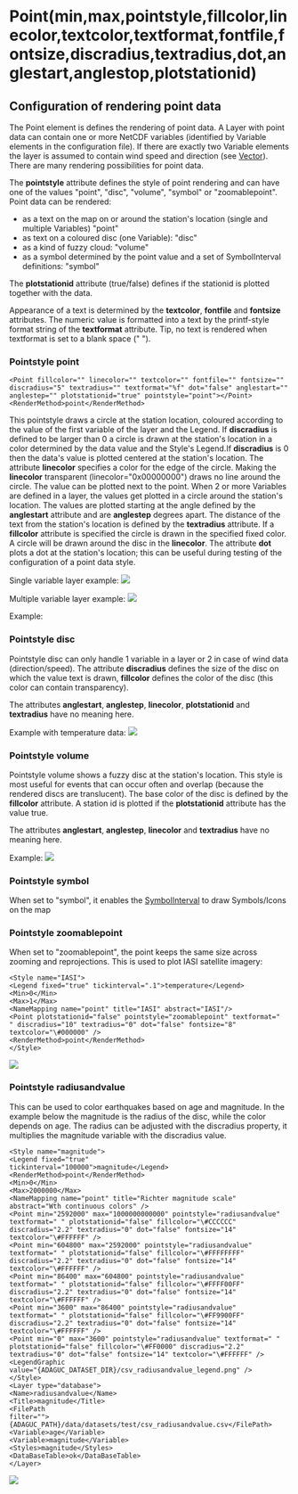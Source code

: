 Point(min,max,pointstyle,fillcolor,linecolor,textcolor,textformat,fontfile,fontsize,discradius,textradius,dot,anglestart,anglestop,plotstationid)
=================================================================================================================================================

Configuration of rendering point data
-------------------------------------

The Point element is defines the rendering of point data. A Layer with
point data can contain one or more NetCDF variables (identified by
Variable elements in the configuration file). If there are exactly two
Variable elements the layer is assumed to contain wind speed and
direction (see [Vector](Vector.md)).
There are many rendering possibilities for point data.

The **pointstyle** attribute defines the style of point rendering and
can have one of the values "point", "disc", "volume", "symbol" or
"zoomablepoint".
Point data can be rendered:

-   as a text on the map on or around the station's location (single and
    multiple Variables) "point"
-   as text on a coloured disc (one Variable): "disc"
-   as a kind of fuzzy cloud: "volume"
-   as a symbol determined by the point value and a set of
    SymbolInterval definitions: "symbol"

The **plotstationid** attribute (true/false) defines if the stationid is
plotted together with the data.

Appearance of a text is determined by the **textcolor**, **fontfile**
and **fontsize** attributes. The numeric value is formatted into a text
by the printf-style format string of the **textformat** attribute. Tip,
no text is rendered when textformat is set to a blank space (" ").

### Pointstyle point

```
<Point fillcolor="" linecolor="" textcolor="" fontfile="" fontsize=""
discradius="5" textradius="" textformat="%f" dot="false" anglestart=""
anglestep="" plotstationid="true" pointstyle="point"></Point>
<RenderMethod>point</RenderMethod>
```
This pointstyle draws a circle at the station location, coloured
according to the value of the first variable of the layer and the
Legend. If **discradius** is defined to be larger than 0 a circle is
drawn at the station's location in a color determined by the data value
and the Style's Legend.If **discradius** is 0 then the data's value is
plotted centered at the station's location.
The attribute **linecolor** specifies a color for the edge of the
circle. Making the **linecolor** transparent (linecolor="0x00000000")
draws no line around the circle.
The value can be plotted next to the point. When 2 or more Variables are
defined in a layer, the values get plotted in a circle around the
station's location. The values are plotted starting at the angle defined
by the **anglestart** attribute and are **anglestep** degrees apart. The
distance of the text from the station's location is defined by the
**textradius** attribute.
If a **fillcolor** attribute is specified the circle is drawn in the
specified fixed color. A circle will be drawn around the disc in the
**linecolor**.
The attribute **dot** plots a dot at the station's location; this can be
useful during testing of the configuration of a point data style.

Single variable layer example: ![](point1.png)

Multiple variable layer example: ![](point3.png)

Example:

### Pointstyle disc

Pointstyle disc can only handle 1 variable in a layer or 2 in case of
wind data (direction/speed).
The attribute **discradius** defines the size of the disc on which the
value text is drawn, **fillcolor** defines the color of the disc (this
color can contain transparency).

The attributes **anglestart**, **anglestep**, **linecolor**,
**plotstationid** and **textradius** have no meaning here.

Example with temperature data:
![](disc.png)

### Pointstyle volume

Pointstyle volume shows a fuzzy disc at the station's location. This
style is most useful for events that can occur often and overlap
(because the rendered discs are translucent).
The base color of the disc is defined by the **fillcolor** attribute.
A station id is plotted if the **plotstationid** attribute has the value
true.

The attributes **anglestart**, **anglestep**, **linecolor** and
**textradius** have no meaning here.

Example:
![](volume.png)

### Pointstyle symbol

When set to "symbol", it enables the [SymbolInterval](SymbolInterval.md) to draw
Symbols/Icons on the map

### Pointstyle zoomablepoint

When set to "zoomablepoint", the point keeps the same size across
zooming and reprojections. This is used to plot IASI satellite imagery:

```
<Style name="IASI">
<Legend fixed="true" tickinterval=".1">temperature</Legend>
<Min>0</Min>
<Max>1</Max>
<NameMapping name="point" title="IASI" abstract="IASI"/>
<Point plotstationid="false" pointstyle="zoomablepoint" textformat="
" discradius="10" textradius="0" dot="false" fontsize="8"
textcolor="\#000000" />
<RenderMethod>point</RenderMethod>
</Style>

```

![](iasi_adaguc.png)

### Pointstyle radiusandvalue

This can be used to color earthquakes based on age and magnitude. In the
example below the magnitude is the radius of the disc, while the color
depends on age. The radius can be adjusted with the discradius property,
it multiplies the magnitude variable with the discradius value.

```
<Style name="magnitude">
<Legend fixed="true"
tickinterval="100000">magnitude</Legend>
<RenderMethod>point</RenderMethod>
<Min>0</Min>
<Max>2000000</Max>
<NameMapping name="point" title="Richter magnitude scale"
abstract="Wth continuous colors" />
<Point min="2592000" max="1000000000000" pointstyle="radiusandvalue"
textformat=" " plotstationid="false" fillcolor="\#CCCCCC"
discradius="2.2" textradius="0" dot="false" fontsize="14"
textcolor="\#FFFFFF" />
<Point min="604800" max="2592000" pointstyle="radiusandvalue"
textformat=" " plotstationid="false" fillcolor="\#FFFFFFFF"
discradius="2.2" textradius="0" dot="false" fontsize="14"
textcolor="\#FFFFFF" />
<Point min="86400" max="604800" pointstyle="radiusandvalue"
textformat=" " plotstationid="false" fillcolor="\#FFFF00FF"
discradius="2.2" textradius="0" dot="false" fontsize="14"
textcolor="\#FFFFFF" />
<Point min="3600" max="86400" pointstyle="radiusandvalue"
textformat=" " plotstationid="false" fillcolor="\#FF9900FF"
discradius="2.2" textradius="0" dot="false" fontsize="14"
textcolor="\#FFFFFF" />
<Point min="0" max="3600" pointstyle="radiusandvalue" textformat=" "
plotstationid="false" fillcolor="\#FF0000" discradius="2.2"
textradius="0" dot="false" fontsize="14" textcolor="\#FFFFFF" />
<LegendGraphic
value="{ADAGUC_DATASET_DIR}/csv_radiusandvalue_legend.png" />
</Style>
<Layer type="database">
<Name>radiusandvalue</Name>
<Title>magnitude</Title>
<FilePath
filter="">{ADAGUC_PATH}/data/datasets/test/csv_radiusandvalue.csv</FilePath>
<Variable>age</Variable>
<Variable>magnitude</Variable>
<Styles>magnitude</Styles>
<DataBaseTable>ok</DataBaseTable>
</Layer>
```

![](pointstyle_radiusandvalue.png)
